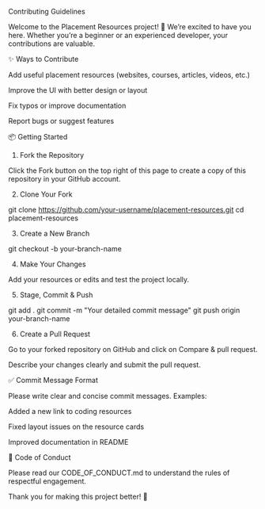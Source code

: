 Contributing Guidelines

Welcome to the Placement Resources project! 🎉 We’re excited to have you here.
Whether you’re a beginner or an experienced developer, your contributions are valuable.

✨ Ways to Contribute

Add useful placement resources (websites, courses, articles, videos, etc.)

Improve the UI with better design or layout

Fix typos or improve documentation

Report bugs or suggest features

📦 Getting Started

1. Fork the Repository

Click the Fork button on the top right of this page to create a copy of this repository in your GitHub account.

2. Clone Your Fork

git clone https://github.com/your-username/placement-resources.git
cd placement-resources

3. Create a New Branch

git checkout -b your-branch-name

4. Make Your Changes

Add your resources or edits and test the project locally.

5. Stage, Commit & Push

git add .
git commit -m "Your detailed commit message"
git push origin your-branch-name

6. Create a Pull Request

Go to your forked repository on GitHub and click on Compare & pull request.

Describe your changes clearly and submit the pull request.


✅ Commit Message Format

Please write clear and concise commit messages. Examples:

Added a new link to coding resources

Fixed layout issues on the resource cards

Improved documentation in README


🤝 Code of Conduct

Please read our CODE_OF_CONDUCT.md to understand the rules of respectful engagement.

Thank you for making this project better! 🫶
